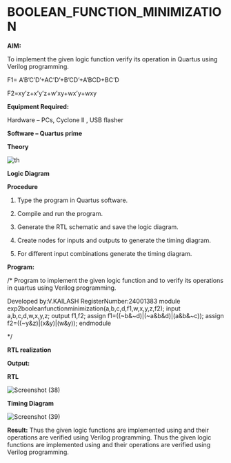 # BOOLEAN_FUNCTION_MINIMIZATION

**AIM:**

To implement the given logic function verify its operation in Quartus using Verilog programming.

F1= A’B’C’D’+AC’D’+B’CD’+A’BCD+BC’D 

F2=xy’z+x’y’z+w’xy+wx’y+wxy

**Equipment Required:**

Hardware – PCs, Cyclone II , USB flasher

**Software – Quartus prime**

**Theory**

![th](https://github.com/user-attachments/assets/0771c482-4c64-4b41-8663-cb0d0c98d590)


**Logic Diagram**

**Procedure**

1.	Type the program in Quartus software.

2.	Compile and run the program.

3.	Generate the RTL schematic and save the logic diagram.

4.	Create nodes for inputs and outputs to generate the timing diagram.

5.	For different input combinations generate the timing diagram.


**Program:**

/* Program to implement the given logic function and to verify its operations in quartus using Verilog programming. 

Developed by:V.KAILASH
RegisterNumber:24001383
 module exp2booleanfunctionminimization(a,b,c,d,f1,w,x,y,z,f2);
 input a,b,c,d,w,x,y,z;
 output f1,f2;
 assign f1=((~b&~d)|(~a&b&d)|(a&b&~c));
 assign f2=((~y&z)|(x&y)|(w&y));
 endmodule










*/


**RTL realization**

**Output:**

**RTL**

![Screenshot (38)](https://github.com/user-attachments/assets/6e3d4b47-6d9d-4ce3-b3b3-5548dbc9c3de)


**Timing Diagram**

![Screenshot (39)](https://github.com/user-attachments/assets/4e855260-62c2-48c4-ae5d-7e93e13033d4)


**Result:**
 Thus the given logic functions are implemented using and their operations are verified
 using Verilog programming.
Thus the given logic functions are implemented using and their operations are verified using Verilog programming.

